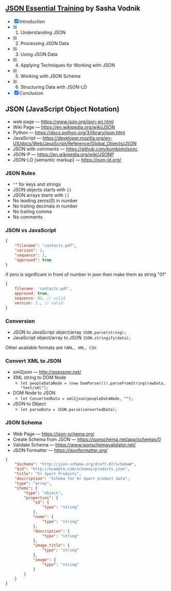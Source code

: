## [JSON Essential Training](https://www.linkedin.com/learning/json-essential-training) by Sasha Vodnik

- [x] Introduction
- [x] 1. Understanding JSON
- [x] 2. Processing JSON Data
- [x] 3. Using JSON Data
- [x] 4. Applying Techniques for Working with JSON
- [x] 5. Working with JSON Schema
- [x] 6. Structuring Data with JSON-LD
- [x] Conclusion

## JSON (JavaScript Object Notation)

* web page — https://www.json.org/json-en.html
* Wiki Page — https://en.wikipedia.org/wiki/JSON
* Python — https://docs.python.org/3/library/json.html
* JavaScript — https://developer.mozilla.org/en-US/docs/Web/JavaScript/Reference/Global_Objects/JSON
* JSON with comments — https://github.com/komkom/jsonc
* JSON-P — https://en.wikipedia.org/wiki/JSONP
* JSON-LD [semantic markup] — https://json-ld.org/

### JSON Rules

* `""` for keys and strings
* JSON objects starts with `{}`
* JSON arrays starts with `[]`
* No leading zeros(0) in number
* No trailing decimals in number
* No trailing comma
* No comments

### JSON vs JavaScript

```json
{
    "filename": "contacts.pdf",
    "version": 2,
    "sequence": 1,
    "approved": true
}
```

if zero is significant in front of number in json then make them as string "01"

```js
{
    filename: 'contacts.pdf',
    approved: true,
    sequence: 01, // valid
    version: 2., // valid
}
```

### Conversion

* JSON to JavaScript object/array `JSON.parse(string);`
* JavaScript object/array to JSON `JSON.stringify(data);`    

Other available formats are `YAML, XML, CSV`.

### Convert XML to JSON

* xml2json — http://goessner.net/ 
* XML string to DOM Node
    * `let peopleDataNode = (new DomParser()).parseFromString(rawData, "text/xml");`
* DOM Node to JSON
    * `let ConvertedData = xml2json(peopleDataNode, "");`
* JSON to Object
    * `let parseData = JSON.parse(convertedData);`

### JSON Schema

* Web Page — https://json-schema.org/
* Create Schema from JSON — https://jsonschema.net/app/schemas/0
* Validate Schema — https://www.jsonschemavalidator.net/
* JSON Formatter — https://jsonformatter.org/

```json
{
    "$schema": "http://json-schema.org/draft-07/schema#",
    "$id": "http://example.com/schemas/products.json",
    "title": "h+ Sport Products",
    "description": "Schema for h+ Sport product data",
    "type": "array",
    "items": {
        "type": "object",
        "properties": {
            "id": {
                "type": "string"
            },
            "name": {
                "type": "string"
            },
            "description": {
                "type": "string"
            },
            "image_title": {
                "type": "string"
            },
            "image": {
                "type": "string"
            }
        }
    }
}
```